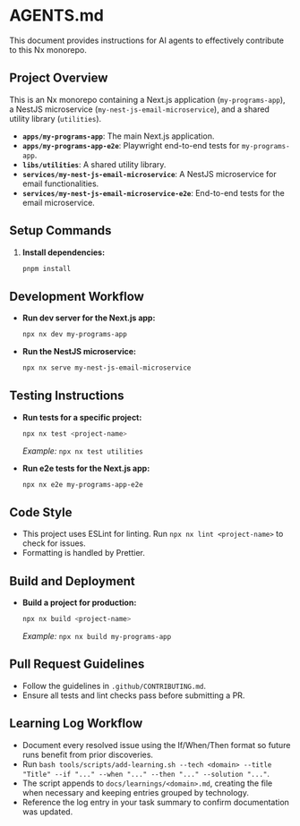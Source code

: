 # AGENTS.md

This document provides instructions for AI agents to effectively contribute to this Nx monorepo.

## Project Overview

This is an Nx monorepo containing a Next.js application (`my-programs-app`), a NestJS microservice (`my-nest-js-email-microservice`), and a shared utility library (`utilities`).

- **`apps/my-programs-app`**: The main Next.js application.
- **`apps/my-programs-app-e2e`**: Playwright end-to-end tests for `my-programs-app`.
- **`libs/utilities`**: A shared utility library.
- **`services/my-nest-js-email-microservice`**: A NestJS microservice for email functionalities.
- **`services/my-nest-js-email-microservice-e2e`**: End-to-end tests for the email microservice.

## Setup Commands

1. **Install dependencies:**

   ```sh
   pnpm install
   ```

## Development Workflow

- **Run dev server for the Next.js app:**

   ```sh
   npx nx dev my-programs-app
   ```

- **Run the NestJS microservice:**

   ```sh
   npx nx serve my-nest-js-email-microservice
   ```

## Testing Instructions

- **Run tests for a specific project:**

   ```sh
   npx nx test <project-name>
   ```

   *Example:* `npx nx test utilities`

- **Run e2e tests for the Next.js app:**

   ```sh
   npx nx e2e my-programs-app-e2e
   ```

## Code Style

- This project uses ESLint for linting. Run `npx nx lint <project-name>` to check for issues.
- Formatting is handled by Prettier.

## Build and Deployment

- **Build a project for production:**

   ```sh
   npx nx build <project-name>
   ```

   *Example:* `npx nx build my-programs-app`

## Pull Request Guidelines

- Follow the guidelines in `.github/CONTRIBUTING.md`.
- Ensure all tests and lint checks pass before submitting a PR.

## Learning Log Workflow

- Document every resolved issue using the If/When/Then format so future runs benefit from prior discoveries.
- Run `bash tools/scripts/add-learning.sh --tech <domain> --title "Title" --if "..." --when "..." --then "..." --solution "..."`.
- The script appends to `docs/learnings/<domain>.md`, creating the file when necessary and keeping entries grouped by technology.
- Reference the log entry in your task summary to confirm documentation was updated.
